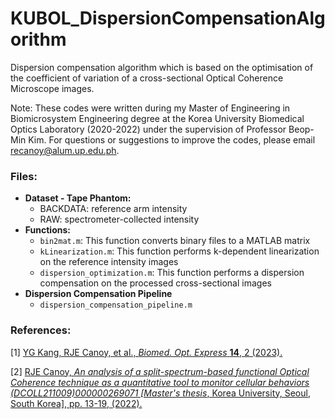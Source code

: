 # KUBOL_DispersionCompensationAlgorithm
Dispersion compensation algorithm which is based on the optimisation of the coefficient of variation of a cross-sectional Optical Coherence Microscope images.

Note:
These codes were written during my Master of Engineering in Biomicrosystem Engineering degree at the Korea University Biomedical Optics Laboratory (2020-2022) under the supervision of Professor Beop-Min Kim.
For questions or suggestions to improve the codes, please email recanoy@alum.up.edu.ph.

### Files:

* **Dataset - Tape Phantom:**
  * BACKDATA: reference arm intensity
  * RAW: spectrometer-collected intensity
* **Functions:**
  * `bin2mat.m`: This function converts binary files to a MATLAB matrix
  * `kLinearization.m`: This function performs  k-dependent linearization on the reference intensity images 
  * `dispersion_optimization.m`: This function performs a dispersion compensation on the processed cross-sectional images
* **Dispersion Compensation Pipeline**
  * `dispersion_compensation_pipeline.m`


### References:

[1] [YG Kang, RJE Canoy, et al., *Biomed. Opt. Express* **14**, 2 (2023).](https://opg.optica.org/boe/fulltext.cfm?uri=boe-14-2-577&id=524732)

[2] [RJE Canoy, *An analysis of a split-spectrum-based functional Optical Coherence technique as a quantitative tool to monitor cellular behaviors (DCOLL211009)000000269071 [Master's thesis*, Korea University, Seoul, South Korea], pp. 13-19, (2022).](https://dcollection.korea.ac.kr/public_resource/pdf/000000269071_20230221150939.pdf)

